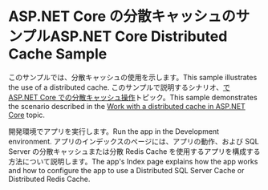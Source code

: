 # <a name="aspnet-core-distributed-cache-sample"></a><span data-ttu-id="0190e-101">ASP.NET Core の分散キャッシュのサンプル</span><span class="sxs-lookup"><span data-stu-id="0190e-101">ASP.NET Core Distributed Cache Sample</span></span>

<span data-ttu-id="0190e-102">このサンプルでは、分散キャッシュの使用を示します。</span><span class="sxs-lookup"><span data-stu-id="0190e-102">This sample illustrates the use of a distributed cache.</span></span> <span data-ttu-id="0190e-103">このサンプルで説明するシナリオ、[で ASP.NET Core での分散キャッシュ操作](https://docs.microsoft.com/aspnet/core/performance/caching/distributed)トピック。</span><span class="sxs-lookup"><span data-stu-id="0190e-103">This sample demonstrates the scenario described in the [Work with a distributed cache in ASP.NET Core](https://docs.microsoft.com/aspnet/core/performance/caching/distributed) topic.</span></span>

<span data-ttu-id="0190e-104">開発環境でアプリを実行します。</span><span class="sxs-lookup"><span data-stu-id="0190e-104">Run the app in the Development environment.</span></span> <span data-ttu-id="0190e-105">アプリのインデックスのページには、アプリの動作、および SQL Server の分散キャッシュまたは分散 Redis Cache を使用するアプリを構成する方法について説明します。</span><span class="sxs-lookup"><span data-stu-id="0190e-105">The app's Index page explains how the app works and how to configure the app to use a Distributed SQL Server Cache or Distributed Redis Cache.</span></span>
